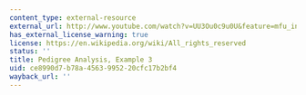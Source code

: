 ```yaml
---
content_type: external-resource
external_url: http://www.youtube.com/watch?v=UU3Ou0c9u0U&feature=mfu_in_order&list=UL
has_external_license_warning: true
license: https://en.wikipedia.org/wiki/All_rights_reserved
status: ''
title: Pedigree Analysis, Example 3
uid: ce8990d7-b78a-4563-9952-20cfc17b2bf4
wayback_url: ''
---
```

